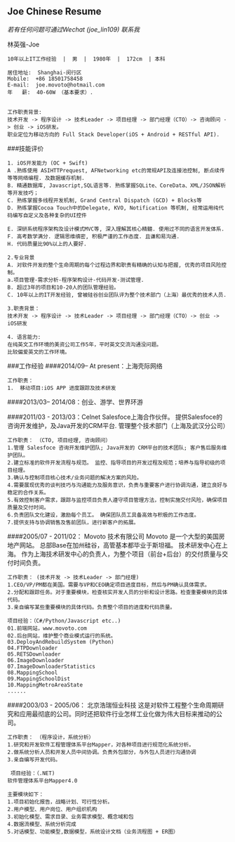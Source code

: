 ## Joe Chinese Resume

*若有任何问题可通过Wechat (joe_lin109) 联系我*

林英强-Joe 
```
10年以上IT工作经验  |  男  |  1980年  |  172cm  | 本科

居住地址:  Shanghai-闵行区
Mobile:  +86 18501758458
E-mail:  joe.movoto@hotmail.com
年   薪:  40-60W （基本要求）.


工作职责背景:
技术开发 -> 程序设计 -> 技术Leader -> 项目经理 -> 部门经理（CTO）-> 咨询顾问 -> 创业 -> iOS研发。
职业定位为移动方向的 Full Stack Developer(iOS + Android + RESTful API).
```


###技能评价
```
1. iOS开发能力 (OC + Swift)
A .熟练使用 ASIHTTPrequest, AFNetworking etc的常规API及连接池控制, 断点续传等等网络编程. 及数据缓存机制. 
B. 精通数据库, Javascript,SQL语言等. 熟练掌握SQLite、CoreData、XML/JSON解析等开发技巧； 
C. 熟练掌握多线程开发机制, Grand Central Dispatch (GCD) + Blocks等 
D. 熟练掌握Cocoa Touch中的Delegate, KVO, Notification 等机制, 经常运用纯代码编写自定义及各种复杂的UI控件 

E. 深研系统程序架构及设计模式MVC等, 深入理解其核心精髓. 使用过不同的语言开发体系. 
F. 高考数学满分. 逻辑思维缜密, 积极严谨的工作态度. 且谦和易沟通. 
H. 代码质量比90%以上的人要好. 

2.专业背景 
A. 对软件开发的整个生命周期的每个过程边界和职责有精确的认知与把握, 优秀的项目风险控制。 
a.项目管理-需求分析-程序架构设计-代码开发-测试管理. 
B. 超过3年的项目和10-20人的团队管理经验。 
C. 10年以上的IT开发经验, 曾被硅谷创业团队评为整个技术部门（上海）最优秀的技术人员. 

3.职责背景：
技术开发 -> 程序设计 -> 技术Leader -> 项目经理 -> 部门经理（CTO）-> 创业 -> iOS研发

4. 语言能力: 
在纯英文工作环境的美资公司工作5年，平时英文交流沟通没问题。 
比较偏爱英文的工作环境。
```



    
    
###工作经验
####2014/09– At present：上海壳际网络  
```
工作职责：
1.  移动项目:iOS APP 进度跟踪及技术研发 
```

    
####2013/03– 2014/08：创业、游学、世界环游
    
    
####2011/03 - 2013/03：Celnet
Salesfoce上海合作伙伴。 提供Salesfoce的咨询开发维护，及Java开发的CRM平台.
管理整个技术部门（上海及武汉分公司）
    
```
工作职责： （CTO, 项目经理, 咨询顾问）
1.管理 Salesfoce 咨询开发维护团队; Java开发的 CRM平台的技术团队; 客户售后服务维护团队。 
2.建立标准的软件开发流程与规范。 监控、指导项目的开发过程及规范；培养与指导初级的项目经理。 
3.确认与控制项目核心技术/业务问题的解决方案的风险。 
4.需要展现优秀的谈判技巧与沟通能力及服务意识，负责与重要客户进行协调沟通，建立良好与稳定的合作关系。 
5.有效控制客户需求，跟踪与监控项目负责人遵守项目管理方法，控制实施交付风险，确保项目质量及交付时间。 
6.负责团队文化建设，激励每个员工。 确保团队员工具备高效与积极的工作态度。 
7.提供支持与协调销售及售前团队，进行新客户的拓展。
```

####2005/07 - 2011/02： Movoto 技术有限公司 
Movoto 是一个大型的美国房地产网站。 总部Base在加州硅谷，高管基本都毕业于斯坦福。 
  技术研发中心在上海。 作为上海技术研发中心的负责人，为整个项目（前台+后台）的交付质量与交付时间负责。
```
工作职责： (技术开发 -> 技术Leader -> 部门经理)
1.CEO/VP/PM都在美国。需要与VP和CEO确定项目进度目标，然后与PM确认具体需求。 
2.分配和跟踪任务。对于重要模块，检查核实开发人员的分析和设计思路。检查重要模块的具体代码。 
3.亲自编写某些重要模块的具体代码。负责整个项目的进度和代码质量。 
 
项目经验：（C#/Python/Javascript etc..)
01.前端网站，www.movoto.com 
02.后台网站，维护整个商业模式运行的系统。 
03.DeployAndRebuildSystem (Python) 
04.FTPDownloader 
05.RETSDownloader 
06.ImageDownloader 
07.ImageDownloaderStatistics 
08.MappingSchool 
09.MappingSchoolDist 
10.MappingMetroAreaState 
......
```

####2003/03 - 2005/06： 北京浩瑞恒业科技 
这是对软件工程整个生命周期研究和应用最彻底的公司。同时还把软件行业怎样工业化做为伟大目标来推动的公司。 
```
工作职责： （程序设计，系统分析）
1.研究和开发软件工程管理体系平台Mapper，对各种项目进行规范化系统分析。
2.做系统分析人员和开发人员中间协调。负责外包部分，与外包人员进行沟通协调 
3.亲自编写开发代码。
 
 项目经验：（.NET) 
软件管理体系平台Mapper4.0 

主要模块如下： 
1.项目初始化报告，战略计划、可行性分析。 
2.用户模型、用户岗位、用户组织机构 
3.初始化模型、需求目录、业务需求模型、概念域和包 
4.数据流模型、系统分析完成 
5.对话模型、功能模型,数据模型，系统设计文档（业务流程图 + ER图）
```


